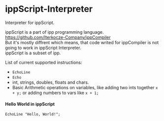 # ippScript-Interpreter
Interpreter for ippScript.

ippScript is a part of ipp programming language. https://github.com/Iterkocze-Company/ippCompiler <br>
But it's mostly diffrent which means, that code writed for ippCompiler is not going to work in ippScript Interpreter. <br>
ippScript is a subset of ipp.

List of current supported instructions:
- `EchoLine`
- `Echo`
- int, strings, doubles, floats and chars.
- Basic Arithmetic operations on variables, like adding two ints together `x + y;` or adding numbers to vars like `x + 1;` 

#### Hello World in ippScript
```
EchoLine "Hello, World!";
```
